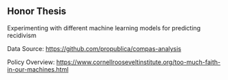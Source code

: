 ## Honor Thesis

Experimenting with different machine learning models for predicting recidivism

Data Source: https://github.com/propublica/compas-analysis

Policy Overview: https://www.cornellrooseveltinstitute.org/too-much-faith-in-our-machines.html
